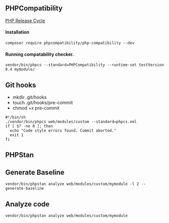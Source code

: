 ## PHPCompatibility
[PHP Release Cycle](https://www.php.net/supported-versions.php)

#### Installation

`composer require phpcompatibility/php-compatibility --dev`

#### Running compatability checker.

`vendor/bin/phpcs --standard=PHPCompatibility --runtime-set testVersion 8.4 mymodule/`


## Git hooks

* mkdir .git/hooks
* touch .git/hooks/pre-commit
* chmod +x pre-commit

```
#!/bin/sh
./vendor/bin/phpcs web/modules/custom --standard=phpcs.xml
if [ $? -ne 0 ]; then
  echo "Code style errors found. Commit aborted."
  exit 1
fi
```

## PHPStan

## Generate Baseline

`vendor/bin/phpstan analyze web/modules/custom/mymodule -l 2 --generate-baseline`


## Analyze code

`vendor/bin/phpstan analyze web/modules/custom/mymodule`